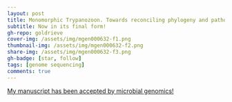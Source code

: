 ```yaml
---
layout: post
title: Monomorphic Trypanozoon. Towards reconciling phylogeny and pathologies
subtitle: Now in its final form!
gh-repo: goldrieve
cover-img: /assets/img/mgen000632-f1.png
thumbnail-img: /assets/img/mgen000632-f2.png
share-img: /assets/img/mgen000632-f3.png
gh-badge: [star, follow]
tags: [genome sequencing]
comments: true
---
```


[My manuscript has been accepted by microbial genomics!](https://www.microbiologyresearch.org/content/journal/mgen/10.1099/mgen.0.000632)
